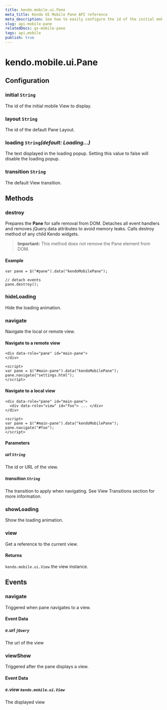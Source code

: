 ```yaml
---
title: kendo.mobile.ui.Pane
meta_title: Kendo UI Mobile Pane API reference
meta_description: See how to easily configure the id of the initial mobile View to display, the default Pane layout, loading popup text, default View transition and more.
slug: api-mobile-pane
relatedDocs: gs-mobile-pane
tags: api,mobile
publish: true
---
```


# kendo.mobile.ui.Pane

## Configuration

### initial `String`

 The id of the initial mobile View to display.

### layout `String`

 The id of the default Pane Layout.

### loading `String`*(default: Loading...)*

 The text displayed in the loading popup. Setting this value to false will disable the loading popup.

### transition `String`

 The default View transition.

## Methods

### destroy
Prepares the **Pane** for safe removal from DOM. Detaches all event handlers and removes jQuery.data attributes to avoid memory leaks. Calls destroy method of any child Kendo widgets.

> **Important:** This method does not remove the Pane element from DOM.

#### Example

    var pane = $("#pane").data("kendoMobilePane");

    // detach events
    pane.destroy();

### hideLoading

Hide the loading animation.

### navigate

Navigate the local or remote view.

#### Navigate to a remote view

    <div data-role="pane" id="main-pane">
    </div>

    <script>
    var pane = $("#main-pane").data("kendoMobilePane");
    pane.navigate("settings.html");
    </script>

#### Navigate to a local view

    <div data-role="pane" id="main-pane">
      <div data-role="view" id="foo"> ... </div>
    </div>

    <script>
    var pane = $("#main-pane").data("kendoMobilePane");
    pane.navigate("#foo");
    </script>

#### Parameters

##### url `String`

The id or URL of the view.

##### transition `String`

The transition to apply when navigating. See View Transitions section for more
information.

### showLoading

Show the loading animation.

### view

Get a reference to the current view.

#### Returns

`kendo.mobile.ui.View` the view instance.

## Events

### navigate

Triggered when pane navigates to a view.

#### Event Data

##### e.url `jQuery`

The url of the view

### viewShow

Triggered after the pane displays a view.

#### Event Data

##### e.view `kendo.mobile.ui.View`

The displayed view
